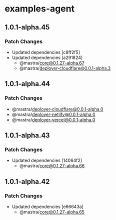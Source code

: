 # examples-agent

## 1.0.1-alpha.45

### Patch Changes

- Updated dependencies [c8ff2f5]
- Updated dependencies [a291824]
  - @mastra/core@0.1.27-alpha.67
  - @mastra/deployer-cloudflare@0.0.1-alpha.3

## 1.0.1-alpha.44

### Patch Changes

- @mastra/deployer-cloudflare@0.0.1-alpha.0
- @mastra/deployer-netlify@0.0.1-alpha.0
- @mastra/deployer-vercel@0.0.1-alpha.0

## 1.0.1-alpha.43

### Patch Changes

- Updated dependencies [14064f2]
  - @mastra/core@0.1.27-alpha.66

## 1.0.1-alpha.42

### Patch Changes

- Updated dependencies [e66643a]
  - @mastra/core@0.1.27-alpha.65
